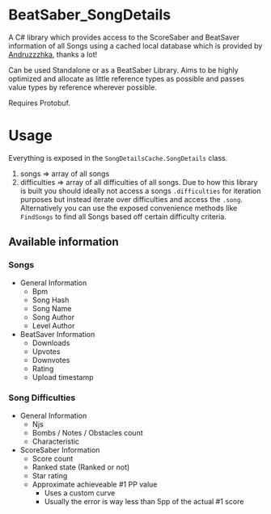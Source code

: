 # BeatSaber_SongDetails
A C# library which provides access to the ScoreSaber and BeatSaver information of all Songs using a cached local database which is provided by [Andruzzzhka](https://github.com/andruzzzhka/BeatSaberScrappedData), thanks a lot!

Can be used Standalone or as a BeatSaber Library. Aims to be highly optimized and allocate as little reference types as possible and passes value types by reference wherever possible.

Requires Protobuf.

# Usage

Everything is exposed in the `SongDetailsCache.SongDetails` class.

1. songs => array of all songs
2. difficulties => array of all difficulties of all songs. Due to how this library is built you should ideally not access a songs `.difficulties` for iteration purposes but instead iterate over difficulties and access the `.song`. Alternatively you can use the exposed convenience methods like `FindSongs` to find all Songs based off certain difficulty criteria.

## Available information

### Songs
- General Information
	- Bpm
	- Song Hash
	- Song Name
	- Song Author
	- Level Author
- BeatSaver Information
	- Downloads
	- Upvotes
	- Downvotes
	- Rating
	- Upload timestamp

### Song Difficulties
- General Information
	- Njs
	- Bombs / Notes / Obstacles count
	- Characteristic
- ScoreSaber Information
	- Score count
	- Ranked state (Ranked or not)
	- Star rating
	- Approximate achieveable #1 PP value
		- Uses a custom curve
		- Usually the error is way less than 5pp of the actual #1 score